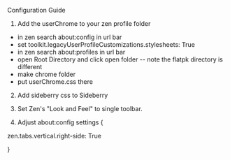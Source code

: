 Configuration Guide

1. Add the userChrome to your zen profile folder 
- in zen search about:config in url bar
- set toolkit.legacyUserProfileCustomizations.stylesheets: True
- in zen search about:profiles in url bar
- open Root Directory and click open folder
-- note the flatpk directory is different
- make chrome folder
- put userChrome.css there

2. Add sideberry css to Sideberry 

2. Set Zen's "Look and Feel" to single toolbar. 

3. Adjust about:config settings {

zen.tabs.vertical.right-side: True

}


